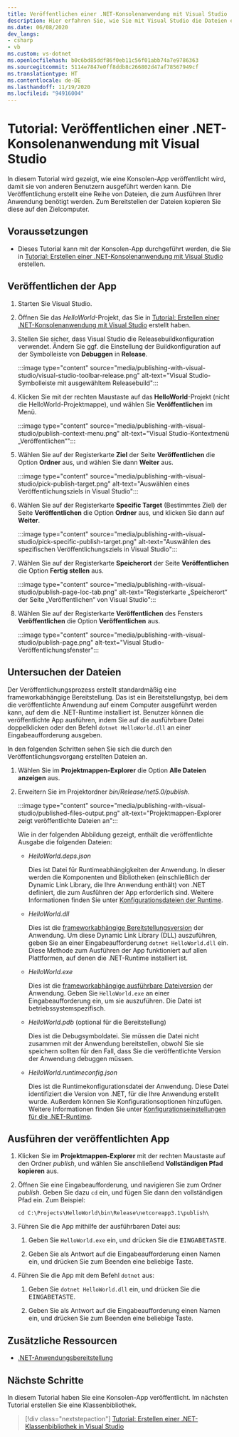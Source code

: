 ```yaml
---
title: Veröffentlichen einer .NET-Konsolenanwendung mit Visual Studio
description: Hier erfahren Sie, wie Sie mit Visual Studio die Dateien erstellen, die zum Ausführen einer .NET-Anwendung benötigt werden.
ms.date: 06/08/2020
dev_langs:
- csharp
- vb
ms.custom: vs-dotnet
ms.openlocfilehash: b0c6bd85ddf86f0eb11c56f01abb74a7e9786363
ms.sourcegitcommit: 5114e7847e0ff8ddb8c266802d47af78567949cf
ms.translationtype: HT
ms.contentlocale: de-DE
ms.lasthandoff: 11/19/2020
ms.locfileid: "94916004"
---
```

# <a name="tutorial-publish-a-net-console-application-using-visual-studio"></a>Tutorial: Veröffentlichen einer .NET-Konsolenanwendung mit Visual Studio

In diesem Tutorial wird gezeigt, wie eine Konsolen-App veröffentlicht wird, damit sie von anderen Benutzern ausgeführt werden kann. Die Veröffentlichung erstellt eine Reihe von Dateien, die zum Ausführen Ihrer Anwendung benötigt werden. Zum Bereitstellen der Dateien kopieren Sie diese auf den Zielcomputer.

## <a name="prerequisites"></a>Voraussetzungen

- Dieses Tutorial kann mit der Konsolen-App durchgeführt werden, die Sie in [Tutorial: Erstellen einer .NET-Konsolenanwendung mit Visual Studio](with-visual-studio.md) erstellen.

## <a name="publish-the-app"></a>Veröffentlichen der App

1. Starten Sie Visual Studio.

1. Öffnen Sie das *HelloWorld*-Projekt, das Sie in [Tutorial: Erstellen einer .NET-Konsolenanwendung mit Visual Studio](with-visual-studio.md) erstellt haben.

1. Stellen Sie sicher, dass Visual Studio die Releasebuildkonfiguration verwendet. Ändern Sie ggf. die Einstellung der Buildkonfiguration auf der Symbolleiste von **Debuggen** in **Release**.

   :::image type="content" source="media/publishing-with-visual-studio/visual-studio-toolbar-release.png" alt-text="Visual Studio-Symbolleiste mit ausgewähltem Releasebuild":::

1. Klicken Sie mit der rechten Maustaste auf das **HelloWorld**-Projekt (nicht die HelloWorld-Projektmappe), und wählen Sie **Veröffentlichen** im Menü.

   :::image type="content" source="media/publishing-with-visual-studio/publish-context-menu.png" alt-text="Visual Studio-Kontextmenü „Veröffentlichen“":::

1. Wählen Sie auf der Registerkarte **Ziel** der Seite **Veröffentlichen** die Option **Ordner** aus, und wählen Sie dann **Weiter** aus.

   :::image type="content" source="media/publishing-with-visual-studio/pick-publish-target.png" alt-text="Auswählen eines Veröffentlichungsziels in Visual Studio":::

1. Wählen Sie auf der Registerkarte **Specific Target** (Bestimmtes Ziel) der Seite **Veröffentlichen** die Option **Ordner** aus, und klicken Sie dann auf **Weiter**.

   :::image type="content" source="media/publishing-with-visual-studio/pick-specific-publish-target.png" alt-text="Auswählen des spezifischen Veröffentlichungsziels in Visual Studio":::

1. Wählen Sie auf der Registerkarte **Speicherort** der Seite **Veröffentlichen** die Option **Fertig stellen** aus.

   :::image type="content" source="media/publishing-with-visual-studio/publish-page-loc-tab.png" alt-text="Registerkarte „Speicherort“ der Seite „Veröffentlichen“ von Visual Studio":::

1. Wählen Sie auf der Registerkarte **Veröffentlichen** des Fensters **Veröffentlichen** die Option **Veröffentlichen** aus.

   :::image type="content" source="media/publishing-with-visual-studio/publish-page.png" alt-text="Visual Studio-Veröffentlichungsfenster":::

## <a name="inspect-the-files"></a>Untersuchen der Dateien

Der Veröffentlichungsprozess erstellt standardmäßig eine frameworkabhängige Bereitstellung. Das ist ein Bereitstellungstyp, bei dem die veröffentlichte Anwendung auf einem Computer ausgeführt werden kann, auf dem die .NET-Runtime installiert ist. Benutzer können die veröffentlichte App ausführen, indem Sie auf die ausführbare Datei doppelklicken oder den Befehl `dotnet HelloWorld.dll` an einer Eingabeaufforderung ausgeben.

In den folgenden Schritten sehen Sie sich die durch den Veröffentlichungsvorgang erstellten Dateien an.

1. Wählen Sie im **Projektmappen-Explorer** die Option **Alle Dateien anzeigen** aus.

1. Erweitern Sie im Projektordner *bin/Release/net5.0/publish*.

   :::image type="content" source="media/publishing-with-visual-studio/published-files-output.png" alt-text="Projektmappen-Explorer zeigt veröffentlichte Dateien an":::

   Wie in der folgenden Abbildung gezeigt, enthält die veröffentlichte Ausgabe die folgenden Dateien:

   * *HelloWorld.deps.json*

      Dies ist Datei für Runtimeabhängigkeiten der Anwendung. In dieser werden die Komponenten und Bibliotheken (einschließlich der Dynamic Link Library, die Ihre Anwendung enthält) von .NET definiert, die zum Ausführen der App erforderlich sind. Weitere Informationen finden Sie unter [Konfigurationsdateien der Runtime](https://github.com/dotnet/cli/blob/85ca206d84633d658d7363894c4ea9d59e515c1a/Documentation/specs/runtime-configuration-file.md).

   * *HelloWorld.dll*

      Dies ist die [frameworkabhängige Bereitstellungsversion](../deploying/deploy-with-cli.md#framework-dependent-deployment) der Anwendung. Um diese Dynamic Link Library (DLL) auszuführen, geben Sie an einer Eingabeaufforderung `dotnet HelloWorld.dll` ein. Diese Methode zum Ausführen der App funktioniert auf allen Plattformen, auf denen die .NET-Runtime installiert ist.

   * *HelloWorld.exe*

      Dies ist die [frameworkabhängige ausführbare Dateiversion](../deploying/deploy-with-cli.md#framework-dependent-executable) der Anwendung. Geben Sie `HelloWorld.exe` an einer Eingabeaufforderung ein, um sie auszuführen. Die Datei ist betriebssystemspezifisch.

   * *HelloWorld.pdb* (optional für die Bereitstellung)

      Dies ist die Debugsymboldatei. Sie müssen die Datei nicht zusammen mit der Anwendung bereitstellen, obwohl Sie sie speichern sollten für den Fall, dass Sie die veröffentlichte Version der Anwendung debuggen müssen.

   * *HelloWorld.runtimeconfig.json*

      Dies ist die Runtimekonfigurationsdatei der Anwendung. Diese Datei identifiziert die Version von .NET, für die Ihre Anwendung erstellt wurde. Außerdem können Sie Konfigurationsoptionen hinzufügen. Weitere Informationen finden Sie unter [Konfigurationseinstellungen für die .NET-Runtime](../run-time-config/index.md#runtimeconfigjson).

## <a name="run-the-published-app"></a>Ausführen der veröffentlichten App

1. Klicken Sie im **Projektmappen-Explorer** mit der rechten Maustaste auf den Ordner *publish*, und wählen Sie anschließend **Vollständigen Pfad kopieren** aus.

1. Öffnen Sie eine Eingabeaufforderung, und navigieren Sie zum Ordner *publish*. Geben Sie dazu `cd` ein, und fügen Sie dann den vollständigen Pfad ein. Zum Beispiel:

   ```console
   cd C:\Projects\HelloWorld\bin\Release\netcoreapp3.1\publish\
   ```

1. Führen Sie die App mithilfe der ausführbaren Datei aus:

   1. Geben Sie `HelloWorld.exe` ein, und drücken Sie die <kbd>EINGABETASTE</kbd>.

   1. Geben Sie als Antwort auf die Eingabeaufforderung einen Namen ein, und drücken Sie zum Beenden eine beliebige Taste.

1. Führen Sie die App mit dem Befehl `dotnet` aus:

   1. Geben Sie `dotnet HelloWorld.dll` ein, und drücken Sie die <kbd>EINGABETASTE</kbd>.

   1. Geben Sie als Antwort auf die Eingabeaufforderung einen Namen ein, und drücken Sie zum Beenden eine beliebige Taste.

## <a name="additional-resources"></a>Zusätzliche Ressourcen

- [.NET-Anwendungsbereitstellung](../deploying/index.md)

## <a name="next-steps"></a>Nächste Schritte

In diesem Tutorial haben Sie eine Konsolen-App veröffentlicht. Im nächsten Tutorial erstellen Sie eine Klassenbibliothek.

> [!div class="nextstepaction"]
> [Tutorial: Erstellen einer .NET-Klassenbibliothek in Visual Studio](library-with-visual-studio.md)
